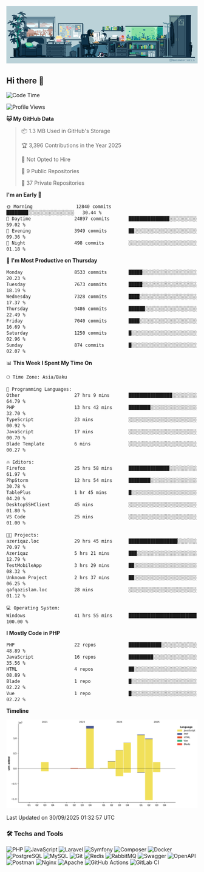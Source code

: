 <!--WALLPAPER-->
<p align='center'>
  <img src='assets/wallpapers/7.gif' alt='Banner'>
</p>
<!--/WALLPAPER-->

## Hi there 👋

<!--START_SECTION:waka-->
![Code Time](http://img.shields.io/badge/Code%20Time-362%20hrs%2027%20mins-blue)

![Profile Views](http://img.shields.io/badge/Profile%20Views-0-blue)

**🐱 My GitHub Data** 

> 📦 1.3 MB Used in GitHub's Storage 
 > 
> 🏆 3,396 Contributions in the Year 2025
 > 
> 🚫 Not Opted to Hire
 > 
> 📜 9 Public Repositories 
 > 
> 🔑 37 Private Repositories 
 > 
**I'm an Early 🐤** 

```text
🌞 Morning                12840 commits       ████████░░░░░░░░░░░░░░░░░   30.44 % 
🌆 Daytime                24897 commits       ███████████████░░░░░░░░░░   59.02 % 
🌃 Evening                3949 commits        ██░░░░░░░░░░░░░░░░░░░░░░░   09.36 % 
🌙 Night                  498 commits         ░░░░░░░░░░░░░░░░░░░░░░░░░   01.18 % 
```
📅 **I'm Most Productive on Thursday** 

```text
Monday                   8533 commits        █████░░░░░░░░░░░░░░░░░░░░   20.23 % 
Tuesday                  7673 commits        █████░░░░░░░░░░░░░░░░░░░░   18.19 % 
Wednesday                7328 commits        ████░░░░░░░░░░░░░░░░░░░░░   17.37 % 
Thursday                 9486 commits        ██████░░░░░░░░░░░░░░░░░░░   22.49 % 
Friday                   7040 commits        ████░░░░░░░░░░░░░░░░░░░░░   16.69 % 
Saturday                 1250 commits        █░░░░░░░░░░░░░░░░░░░░░░░░   02.96 % 
Sunday                   874 commits         █░░░░░░░░░░░░░░░░░░░░░░░░   02.07 % 
```


📊 **This Week I Spent My Time On** 

```text
🕑︎ Time Zone: Asia/Baku

💬 Programming Languages: 
Other                    27 hrs 9 mins       ████████████████░░░░░░░░░   64.79 % 
PHP                      13 hrs 42 mins      ████████░░░░░░░░░░░░░░░░░   32.70 % 
TypeScript               23 mins             ░░░░░░░░░░░░░░░░░░░░░░░░░   00.92 % 
JavaScript               17 mins             ░░░░░░░░░░░░░░░░░░░░░░░░░   00.70 % 
Blade Template           6 mins              ░░░░░░░░░░░░░░░░░░░░░░░░░   00.27 % 

🔥 Editors: 
Firefox                  25 hrs 58 mins      ███████████████░░░░░░░░░░   61.97 % 
PhpStorm                 12 hrs 54 mins      ████████░░░░░░░░░░░░░░░░░   30.78 % 
TablePlus                1 hr 45 mins        █░░░░░░░░░░░░░░░░░░░░░░░░   04.20 % 
DesktopSSHClient         45 mins             ░░░░░░░░░░░░░░░░░░░░░░░░░   01.80 % 
VS Code                  25 mins             ░░░░░░░░░░░░░░░░░░░░░░░░░   01.00 % 

🐱‍💻 Projects: 
azeriqaz.loc             29 hrs 45 mins      ██████████████████░░░░░░░   70.97 % 
Azeriqaz                 5 hrs 21 mins       ███░░░░░░░░░░░░░░░░░░░░░░   12.79 % 
TestMobileApp            3 hrs 29 mins       ██░░░░░░░░░░░░░░░░░░░░░░░   08.32 % 
Unknown Project          2 hrs 37 mins       ██░░░░░░░░░░░░░░░░░░░░░░░   06.25 % 
qafqazislam.loc          28 mins             ░░░░░░░░░░░░░░░░░░░░░░░░░   01.12 % 

💻 Operating System: 
Windows                  41 hrs 55 mins      █████████████████████████   100.00 % 
```

**I Mostly Code in PHP** 

```text
PHP                      22 repos            ████████████░░░░░░░░░░░░░   48.89 % 
JavaScript               16 repos            █████████░░░░░░░░░░░░░░░░   35.56 % 
HTML                     4 repos             ██░░░░░░░░░░░░░░░░░░░░░░░   08.89 % 
Blade                    1 repo              █░░░░░░░░░░░░░░░░░░░░░░░░   02.22 % 
Vue                      1 repo              █░░░░░░░░░░░░░░░░░░░░░░░░   02.22 % 
```



**Timeline**

![Lines of Code chart](https://raw.githubusercontent.com/feridnesibzade/feridnesibzade/main/assets/bar_graph.png)


 Last Updated on 30/09/2025 01:32:57 UTC
<!--END_SECTION:waka-->

### 🛠️ Techs and Tools

![PHP](https://img.shields.io/badge/PHP-777BB4?style=for-the-badge&logo=php&logoColor=white)
![JavaScript](https://img.shields.io/badge/JavaScript-F7DF1E?style=for-the-badge&logo=javascript&logoColor=000)
![Laravel](https://img.shields.io/badge/Laravel-F55247?style=for-the-badge&logo=laravel&logoColor=white)
![Symfony](https://img.shields.io/badge/Symfony-000000?style=for-the-badge&logo=symfony&logoColor=white)
![Composer](https://img.shields.io/badge/Composer-885630?style=for-the-badge&logo=composer&logoColor=white)
![Docker](https://img.shields.io/badge/Docker-2496ED?style=for-the-badge&logo=docker&logoColor=white)
![PostgreSQL](https://img.shields.io/badge/PostgreSQL-4169E1?style=for-the-badge&logo=postgresql&logoColor=white)
![MySQL](https://img.shields.io/badge/MySQL-4479A1?style=for-the-badge&logo=mysql&logoColor=white)
![Git](https://img.shields.io/badge/Git-F05032?style=for-the-badge&logo=git&logoColor=white)
![Redis](https://img.shields.io/badge/Redis-DC382D?style=for-the-badge&logo=redis&logoColor=white)
![RabbitMQ](https://img.shields.io/badge/RabbitMQ-FF6600?style=for-the-badge&logo=rabbitmq&logoColor=white)
![Swagger](https://img.shields.io/badge/Swagger-85EA2D?style=for-the-badge&logo=swagger&logoColor=black)
![OpenAPI](https://img.shields.io/badge/OpenAPI-6BA539?style=for-the-badge&logo=openapiinitiative&logoColor=white)
![Postman](https://img.shields.io/badge/Postman-FF6C37?style=for-the-badge&logo=postman&logoColor=white)
![Nginx](https://img.shields.io/badge/Nginx-009639?style=for-the-badge&logo=nginx&logoColor=white)
![Apache](https://img.shields.io/badge/Apache-D22128?style=for-the-badge&logo=apache&logoColor=white)
![GitHub Actions](https://img.shields.io/badge/GitHub%20Actions-2088FF?style=for-the-badge&logo=githubactions&logoColor=white)
![GitLab CI](https://img.shields.io/badge/GitLab%20CI-FC6D26?style=for-the-badge&logo=gitlab&logoColor=white)

